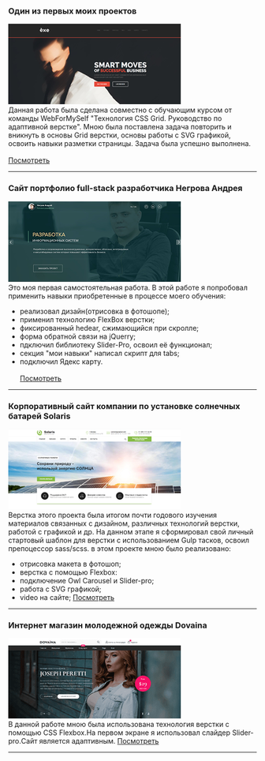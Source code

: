### Один из первых моих проектов

![mountains](exe/img/exe-github.png "privew")                    
Данная работа была сделана совместно с обучающим курсом от команды WebForMySelf "Технология CSS Grid. Руководство по адаптивной верстке". Мною была поставлена задача повторить и вникнуть в основы Grid верстки, основы работы с SVG графикой, освоить навыки разметки страницы. Задача была успешно выполнена.<br><br>
[Посмотреть](https://kostasnegrov.github.io/exe/build "Описание")

---

### Сайт портфолио full-stack разработчика Негрова Андрея

![mountains](resumeNA/images/photo_github.png "privew")                    
Это моя первая самостоятельная работа. В этой работе я попробовал применить навыки приобретенные в процессе моего обучения:
* реализовал дизайн(отрисовка в фотошопе);
* применил технологию FlexBox верстки;
* фиксированный hedear, сжимающийся при скролле;
* форма обратной связи на jQuerry;
* пдключил библиотеку Slider-Pro, освоил её функционал;
* секция "мои навыки" написал скрипт для tabs;
* подключил Ядекс карту.<br><br>
[Посмотреть](https://kostasnegrov.github.io/resumeNA/ "Описание")

---

### Корпоративный сайт компании по установке солнечных батарей Solaris

![mountains](solaris/build/images/screen.png "privew")                     
Верстка этого проекта была итогом почти годового изучения материалов связанных с дизайном, различных технологий верстки, работой с графикой и др. На данном этапе я сформировал свой личный стартовый шаблон для верстки с использованием Gulp тасков, освоил препоцессор sass/scss. в этом проекте мною было реализовано:
* отрисовка макета в фотошоп;
* верстка с помощью Flexbox:
* подключение Owl Carousel и Slider-pro;
* работа с SVG графикой;
* video на сайте;
[Посмотреть](https://kostasnegrov.github.io/solaris/build "Описание")

---

### Интернет магазин молодежной одежды Dovaina

![mountains](dovaina/build/images/divaina-github.png "privew")                     
В данной работе мною была использована технология верстки с помощью CSS Flexbox.На первом экране я использовал слайдер Slider-pro.Сайт является адаптивным.
[Посмотреть](https://kostasnegrov.github.io/dovaina/build "Описание")

---

